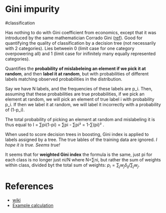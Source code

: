 # Gini impurity

#classification

Has nothing to do with Gini coefficient from economics, except that it was introduced by the same mathematician Corrado Gini ([ref](https://jamesmccaffrey.wordpress.com/2018/09/06/calculating-gini-impurity-example/)). Good for quantifying the quality of classification by a decision tree (not necessarily with 2 categories). Lies betweein 0 (limit case for one category overpowering all) and 1 (limit case for inifinitely many equally represented categories).

Quantifies the **probability of mislabeleing an element if we pick it at random**, and then **label it at random**, but with probabilities of different labels matching observed probabilities in the distribution.

Say we have N labels, and the frequencies of these labels are p_i. Then, assuming that these probabilities are true probabilities, if we pick an element at random, we will pick an element of true label i with probability p_i. If then we label it at random, we will label it incorrectly with a probability of (1-p_i). 

The total probability of picking an element at random and mislabeling it is thus equal to I = ∑pi(1-pi) = ∑pi - ∑pi² = 1-∑(pi)² .

When used to score decision trees in boosting, Gini index is applied to labels assigned by a tree. The true lables of the training data are ignored. _I hope it is true. Seems true!_

It seems that for **weighted Gini index** the formula is the same, just pi for each class is no longer just ni/N where N=∑ni, but rather the sum of weights within class, divided byt the total sum of weights: $p_i = ∑_j w_j δ_{ij} / ∑_j w_j$.

# References
* [wiki](https://en.wikipedia.org/wiki/Decision_tree_learning#Gini_impurity)
* [Example calculation](https://jamesmccaffrey.wordpress.com/2018/09/06/calculating-gini-impurity-example/)